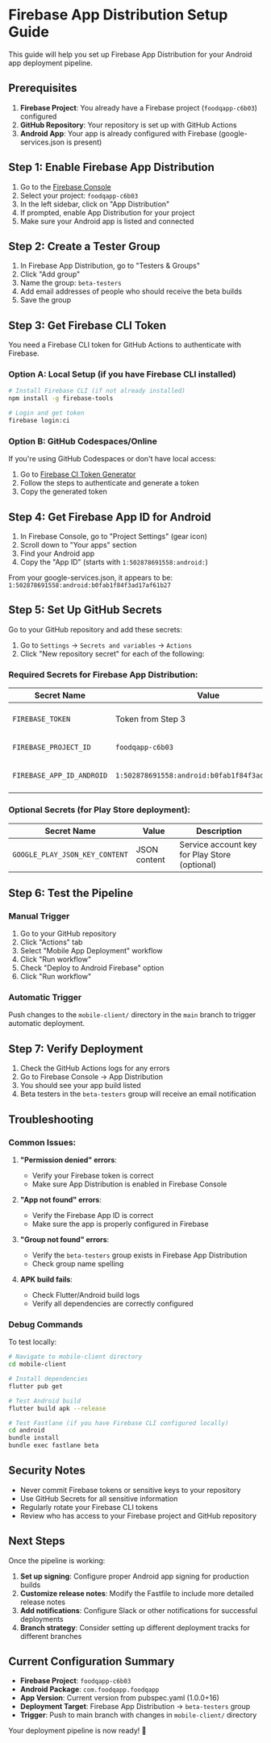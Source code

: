 # Firebase App Distribution Setup Guide

This guide will help you set up Firebase App Distribution for your Android app deployment pipeline.

## Prerequisites

1. **Firebase Project**: You already have a Firebase project (`foodqapp-c6b03`) configured
2. **GitHub Repository**: Your repository is set up with GitHub Actions
3. **Android App**: Your app is already configured with Firebase (google-services.json is present)

## Step 1: Enable Firebase App Distribution

1. Go to the [Firebase Console](https://console.firebase.google.com/)
2. Select your project: `foodqapp-c6b03`
3. In the left sidebar, click on "App Distribution"
4. If prompted, enable App Distribution for your project
5. Make sure your Android app is listed and connected

## Step 2: Create a Tester Group

1. In Firebase App Distribution, go to "Testers & Groups"
2. Click "Add group"
3. Name the group: `beta-testers`
4. Add email addresses of people who should receive the beta builds
5. Save the group

## Step 3: Get Firebase CLI Token

You need a Firebase CLI token for GitHub Actions to authenticate with Firebase.

### Option A: Local Setup (if you have Firebase CLI installed)
```bash
# Install Firebase CLI (if not already installed)
npm install -g firebase-tools

# Login and get token
firebase login:ci
```

### Option B: GitHub Codespaces/Online
If you're using GitHub Codespaces or don't have local access:

1. Go to [Firebase CI Token Generator](https://firebase.tools/ci)
2. Follow the steps to authenticate and generate a token
3. Copy the generated token

## Step 4: Get Firebase App ID for Android

1. In Firebase Console, go to "Project Settings" (gear icon)
2. Scroll down to "Your apps" section
3. Find your Android app
4. Copy the "App ID" (starts with `1:502878691558:android:`)

From your google-services.json, it appears to be: `1:502878691558:android:b0fab1f84f3ad17af61b27`

## Step 5: Set Up GitHub Secrets

Go to your GitHub repository and add these secrets:

1. Go to `Settings` → `Secrets and variables` → `Actions`
2. Click "New repository secret" for each of the following:

### Required Secrets for Firebase App Distribution:

| Secret Name | Value | Description |
|-------------|-------|-------------|
| `FIREBASE_TOKEN` | Token from Step 3 | Firebase CLI authentication token |
| `FIREBASE_PROJECT_ID` | `foodqapp-c6b03` | Your Firebase project ID |
| `FIREBASE_APP_ID_ANDROID` | `1:502878691558:android:b0fab1f84f3ad17af61b27` | Your Android app ID from Firebase |

### Optional Secrets (for Play Store deployment):

| Secret Name | Value | Description |
|-------------|-------|-------------|
| `GOOGLE_PLAY_JSON_KEY_CONTENT` | JSON content | Service account key for Play Store (optional) |

## Step 6: Test the Pipeline

### Manual Trigger
1. Go to your GitHub repository
2. Click "Actions" tab
3. Select "Mobile App Deployment" workflow
4. Click "Run workflow"
5. Check "Deploy to Android Firebase" option
6. Click "Run workflow"

### Automatic Trigger
Push changes to the `mobile-client/` directory in the `main` branch to trigger automatic deployment.

## Step 7: Verify Deployment

1. Check the GitHub Actions logs for any errors
2. Go to Firebase Console → App Distribution
3. You should see your app build listed
4. Beta testers in the `beta-testers` group will receive an email notification

## Troubleshooting

### Common Issues:

1. **"Permission denied" errors**: 
   - Verify your Firebase token is correct
   - Make sure App Distribution is enabled in Firebase Console

2. **"App not found" errors**: 
   - Verify the Firebase App ID is correct
   - Make sure the app is properly configured in Firebase

3. **"Group not found" errors**: 
   - Verify the `beta-testers` group exists in Firebase App Distribution
   - Check group name spelling

4. **APK build fails**: 
   - Check Flutter/Android build logs
   - Verify all dependencies are correctly configured

### Debug Commands

To test locally:

```bash
# Navigate to mobile-client directory
cd mobile-client

# Install dependencies
flutter pub get

# Test Android build
flutter build apk --release

# Test Fastlane (if you have Firebase CLI configured locally)
cd android
bundle install
bundle exec fastlane beta
```

## Security Notes

- Never commit Firebase tokens or sensitive keys to your repository
- Use GitHub Secrets for all sensitive information
- Regularly rotate your Firebase CLI tokens
- Review who has access to your Firebase project and GitHub repository

## Next Steps

Once the pipeline is working:

1. **Set up signing**: Configure proper Android app signing for production builds
2. **Customize release notes**: Modify the Fastfile to include more detailed release notes
3. **Add notifications**: Configure Slack or other notifications for successful deployments
4. **Branch strategy**: Consider setting up different deployment tracks for different branches

## Current Configuration Summary

- **Firebase Project**: `foodqapp-c6b03`
- **Android Package**: `com.foodqapp.foodqapp`
- **App Version**: Current version from pubspec.yaml (1.0.0+16)
- **Deployment Target**: Firebase App Distribution → `beta-testers` group
- **Trigger**: Push to main branch with changes in `mobile-client/` directory

Your deployment pipeline is now ready! 🚀